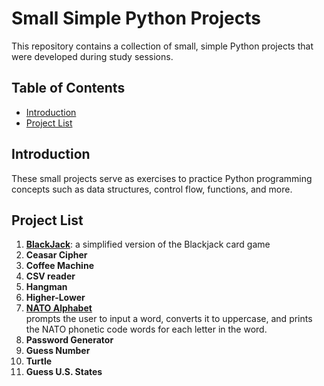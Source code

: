 # Small Simple Python Projects

This repository contains a collection of small, simple Python projects that were developed during study sessions. 

## Table of Contents

- [Introduction](#introduction)
- [Project List](#project-list)

## Introduction

These small projects serve as exercises to practice Python programming concepts such as data structures, control flow, functions, and more. 

## Project List

1. **[BlackJack](https://github.com/alphaKilowhisKEY/small_python_projects/tree/main/blackjack)**: a simplified version of the Blackjack card game
2. **Ceasar Cipher**
3. **Coffee Machine**
4. **CSV reader**
4. **Hangman**
5. **Higher-Lower**
6. **[NATO Alphabet](https://github.com/alphaKilowhisKEY/small_python_projects/tree/main/nato_alphabet)**   
    prompts the user to input a word, converts it to uppercase, and prints the NATO phonetic code words for each letter in the word.
7. **Password Generator**
8. **Guess Number**
9. **Turtle**
10. **Guess U.S. States**


